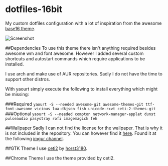# dotfiles-16bit
My custom dotfiles configuration with a lot of inspiration from the awesome [base16 theme](https://github.com/chriskempson/base16).

![Screenshot](https://raw.githubusercontent.com/razem-io/dotfiles-16bit/master/screenshot.png)

##Dependencies
To use this theme there isn't anything required besides awesome wm and font awesome.
However I added several custom shortcuts and autostart commands which 
require applications to be installed.

I use arch and make use of AUR repositories. Sadly I do not have the time to support other distros.

With yaourt simply execute the following to install everything which might be missing:

###Required
`yaourt -S --needed awesome-git awesome-themes-git ttf-font-awesome vicious lua-dkjson fish unicode-rxvt ceti-2-themes-git`
###Optional
`yaourt -S --needed compton network-manager-applet dunst pulseaudio pasystray rofi imagemagick feh`

##Wallpaper
Sadly I can not find the license for the wallpaper. That is why it is not included in the repository. 
You can however find it [here](http://i.imgur.com/WRP8NEc.jpg). 
Found it at the following [imgur channel](http://imgur.com/r/MinimalWallpaper).

##GTK Theme
I use [ceti2](https://github.com/horst3180/ceti-2-theme) by [horst3180](https://github.com/horst3180/).

##Chrome Theme
I use the theme provided by ceti2.

